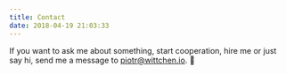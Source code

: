 ```yaml
---
title: Contact
date: 2018-04-19 21:03:33
---
```


If you want to ask me about something, start cooperation, hire me or just say hi, send me a message to piotr@wittchen.io. 🤙
